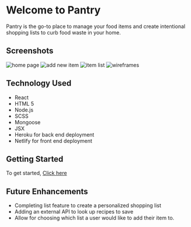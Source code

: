 # Welcome to Pantry #

Pantry is the go-to place to manage your food items and create intentional shopping lists to curb food waste in your home.

## Screenshots ## 
![home page](https://i.imgur.com/kyZlWNg.png)
![add new item](https://i.imgur.com/NqtCzQF.png)
![item list](https://i.imgur.com/7lk3ENu.png)
![wireframes](https://i.imgur.com/UcDMWyb.png)
## Technology Used ##
 - React
 - HTML 5
 - Node.js
 - SCSS
 - Mongoose
 - JSX
 - Heroku for back end deployment
 - Netlify for front end deployment 

## Getting Started ##

To get started, [Click here](https://angry-archimedes-220468.netlify.app)

## Future Enhancements ##
 - Completing list feature to create a personalized shopping list
 - Adding an external API to look up recipes to save 
 - Allow for choosing which list a user would like to add their item to.